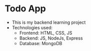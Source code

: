 # Todo App
- This is my backend learning project
- Technologies used:
    - Frontend: HTML, CSS, JS
    - Backend: JS, NodeJs, Express
    - Database: MongoDB
